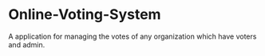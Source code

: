 # Online-Voting-System
A application for managing the votes of any organization which have voters and admin.

